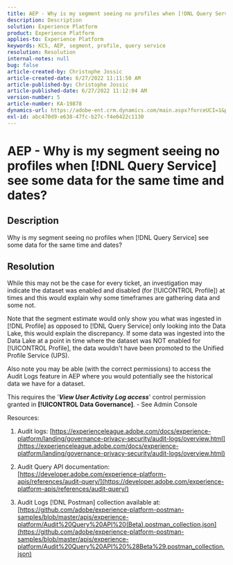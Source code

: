 ```yaml
---
title: AEP - Why is my segment seeing no profiles when [!DNL Query Service] see some data for the same time and dates?
description: Description
solution: Experience Platform
product: Experience Platform
applies-to: Experience Platform
keywords: KCS, AEP, segment, profile, query service
resolution: Resolution
internal-notes: null
bug: false
article-created-by: Christophe Jossic
article-created-date: 6/27/2022 11:11:50 AM
article-published-by: Christophe Jossic
article-published-date: 6/27/2022 11:12:04 AM
version-number: 5
article-number: KA-19878
dynamics-url: https://adobe-ent.crm.dynamics.com/main.aspx?forceUCI=1&pagetype=entityrecord&etn=knowledgearticle&id=54bbe8ee-09f6-ec11-bb3d-000d3a5b0082
exl-id: abc470d9-e638-47fc-b27c-f4e0422c1130
---
```

# AEP - Why is my segment seeing no profiles when [!DNL Query Service] see some data for the same time and dates?

## Description


Why is my segment seeing no profiles when [!DNL Query Service] see some data for the same time and dates?


## Resolution


While this may not be the case for every ticket, an investigation may indicate the dataset was enabled and disabled (for [!UICONTROL Profile]) at times and this would explain why some timeframes are gathering data and some not.

Note that the segment estimate would only show you what was ingested in [!DNL Profile] as opposed to [!DNL Query Service] only looking into the Data Lake, this would explain the discrepancy. If some data was ingested into the Data Lake at a point in time where the dataset was NOT enabled for [!UICONTROL Profile], the data wouldn't have been promoted to the Unified Profile Service (UPS).



Also note you may be able (with the correct permissions) to access the Audit Logs feature in AEP where you would potentially see the historical data we have for a dataset.

This requires the '<b>*View User Activity Log access</b>*' control permission granted in <b>[!UICONTROL Data Governance]</b>. - See Admin Console



Resources:
1. Audit logs:
[https://experienceleague.adobe.com/docs/experience-platform/landing/governance-privacy-security/audit-logs/overview.html](https://experienceleague.adobe.com/docs/experience-platform/landing/governance-privacy-security/audit-logs/overview.html)

2. Audit Query API documentation:
[https://developer.adobe.com/experience-platform-apis/references/audit-query/](https://developer.adobe.com/experience-platform-apis/references/audit-query/)

3. Audit Logs [!DNL Postman] collection available at:
[https://github.com/adobe/experience-platform-postman-samples/blob/master/apis/experience-platform/Audit%20Query%20API%20(Beta).postman_collection.json](https://github.com/adobe/experience-platform-postman-samples/blob/master/apis/experience-platform/Audit%20Query%20API%20%28Beta%29.postman_collection.json)
